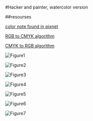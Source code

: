 #Hacker and painter, watercolor version

##resourses

[color note found in pixnet](http://ayu6628.pixnet.net/blog/post/4807180-%E8%89%B2%E5%BD%A9%E8%A7%80%E5%BF%B5-%E7%B0%A1%E8%BF%B0rgb%E8%88%87cmyk)

[RGB to CMYK algorithm](http://www.rapidtables.com/convert/color/rgb-to-cmyk.htm)

[CMYK to RGB algorithm](http://www.rapidtables.com/convert/color/cmyk-to-rgb.htm)

![Figure1](IMG_1987.jpg)

![Figure2](IMG_1988.JPG)

![Figure3](IMG_1989.JPG)

![Figure4](IMG_1990.JPG)

![Figure5](IMG_1991.JPG)

![Figure6](IMG_1992.JPG)

![Figure7](IMG_1993.JPG)


